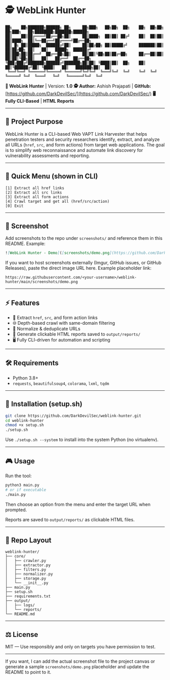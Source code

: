 # 🕵️ WebLink Hunter

```
██╗    ██╗███████╗██████╗ ██╗     ██╗███╗   ██╗██╗  ██╗    ██╗  ██╗██╗   ██╗███╗   ██╗████████╗███████╗██████╗ 
██║    ██║██╔════╝██╔══██╗██║     ██║████╗  ██║██║ ██╔╝    ██║  ██║██║   ██║████╗  ██║╚══██╔══╝██╔════╝██╔══██╗
██║ █╗ ██║█████╗  ██████╔╝██║     ██║██╔██╗ ██║█████╔╝     ███████║██║   ██║██╔██╗ ██║   ██║   █████╗  ██████╔╝
██║███╗██║██╔══╝  ██╔══██╗██║     ██║██║╚██╗██║██╔═██╗     ██╔══██║██║   ██║██║╚██╗██║   ██║   ██╔══╝  ██╔══██╗
╚███╔███╔╝███████╗██████╔╝███████╗██║██║ ╚████║██║  ██╗    ██║  ██║╚██████╔╝██║ ╚████║   ██║   ███████╗██║  ██║
 ╚══╝╚══╝ ╚══════╝╚═════╝ ╚══════╝╚═╝╚═╝  ╚═══╝╚═╝  ╚═╝    ╚═╝  ╚═╝ ╚═════╝ ╚═╝  ╚═══╝   ╚═╝   ╚══════╝╚═╝  ╚═╝
```

**🚀 WebLink Hunter** | Version: **1.0**
**🕵️ Author:** Ashish Prajapati | **GitHub:** [https://github.com/DarkDevilSec/](https://github.com/DarkDevilSec/)
**🖥️ Fully CLI-Based** | **HTML Reports**

---

## 🎯 Project Purpose

WebLink Hunter is a CLI-based Web VAPT Link Harvester that helps penetration testers and security researchers identify, extract, and analyze all URLs (`href`, `src`, and form actions) from target web applications. The goal is to simplify web reconnaissance and automate link discovery for vulnerability assessments and reporting.

---

## 🔧 Quick Menu (shown in CLI)

```
[1] Extract all href links
[2] Extract all src links
[3] Extract all form actions
[4] Crawl target and get all (href/src/action)
[0] Exit
```

---

## 📸 Screenshot

Add screenshots to the repo under `screenshots/` and reference them in this README. Example:

```markdown
![WebLink Hunter - Demo]([screenshots/demo.png](https://github.com/DarkDevilSec/WebLink_Hunter/blob/main/poc.png))
```

If you want to host screenshots externally (Imgur, GitHub issues, or GitHub Releases), paste the direct image URL here. Example placeholder link:

`https://raw.githubusercontent.com/<your-username>/weblink-hunter/main/screenshots/demo.png`

---

## ⚡ Features

* 🔗 Extract `href`, `src`, and form action links
* 🌐 Depth-based crawl with same-domain filtering
* 🧹 Normalize & deduplicate URLs
* 📄 Generate clickable HTML reports saved to `output/reports/`
* 🖥️ Fully CLI-driven for automation and scripting

---

## 🛠️ Requirements

* Python 3.8+
* `requests`, `beautifulsoup4`, `colorama`, `lxml`, `tqdm`

---

## 🚀 Installation (setup.sh)

```bash
git clone https://github.com/DarkDevilSec/weblink-hunter.git
cd weblink-hunter
chmod +x setup.sh
./setup.sh
```

Use `./setup.sh --system` to install into the system Python (no virtualenv).

---

## 🎮 Usage

Run the tool:

```bash
python3 main.py
# or if executable
./main.py
```

Then choose an option from the menu and enter the target URL when prompted.

Reports are saved to `output/reports/` as clickable HTML files.

---

## 📂 Repo Layout

```
weblink-hunter/
├── core/
│   ├── crawler.py
│   ├── extractor.py
│   ├── filters.py
│   ├── normalizer.py
│   ├── storage.py
│   └── __init__.py
├── main.py
├── setup.sh
├── requirements.txt
├── output/
│   ├── logs/
│   └── reports/
└── README.md
```

---

## ⚖️ License

MIT — Use responsibly and only on targets you have permission to test.

---

If you want, I can add the actual screenshot file to the project canvas or generate a sample `screenshots/demo.png` placeholder and update the README to point to it.
